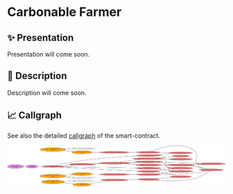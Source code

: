 # Carbonable Farmer

## ✨ Presentation

Presentation will come soon.

## 📖 Description

Description will come soon.

## 📈 Callgraph

See also the detailed [callgraph](../callgraphs/CarbonableFarmer.gv) of the smart-contract.

![Figure - Carbonable Farmer Callgraph](../callgraphs/CarbonableFarmer.gv.svg)